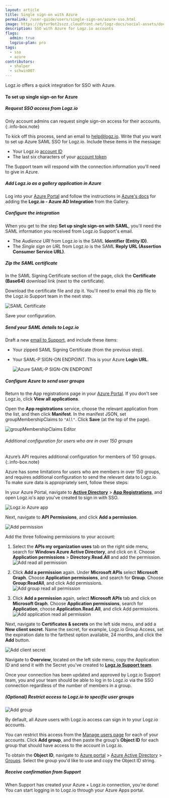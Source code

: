 ```yaml
---
layout: article
title: Single sign-on with Azure
permalink: /user-guide/users/single-sign-on/azure-sso.html
image: https://dytvr9ot2sszz.cloudfront.net/logz-docs/social-assets/docs-social.jpg
description: SSO with Azure for Logz.io accounts
flags:
  admin: true
  logzio-plan: pro
tags:
  - sso
  - azure
contributors:
  - shalper
  - schwin007
---
```


Logz.io offers a quick integration for SSO with Azure.

#### To set up single sign-on for Azure

<div class="tasklist">

##### Request SSO access from Logz.io

Only account admins can request single sign-on access for their accounts.
{:.info-box.note}

To kick off this process, send an email to [help@logz.io](mailto:help@logz.io).
Write that you want to set up Azure SAML SSO for Logz.io.
Include these items in the message:

* Your Logz.io [account ID]({{site.baseurl}}/user-guide/accounts/finding-your-account-id.html)
* The last six characters of your [account token](https://app.logz.io/#/dashboard/settings/manage-accounts)

The Support team will respond with the connection information you'll need to give in Azure.

##### Add Logz.io as a gallery application in Azure

Log into your [Azure Portal](https://portal.azure.com/) and follow the instructions in [Azure's docs](https://docs.microsoft.com/en-us/azure/active-directory/saas-apps/logzio-cloud-observability-for-engineers-tutorial) for adding the **Logz.io - Azure AD Integration** from the  Gallery.

##### Configure the integration

When you get to the step **Set up single sign-on with SAML**, you'll need the SAML information you received from Logz.io Support's email.

* The _Audience URI_ from Logz.io is the SAML **Identifier (Entity ID)**.
* The _Single sign on URL_ from Logz.io is the SAML **Reply URL (Assertion Consumer Service URL)**.

##### Zip the SAML certificate

In the SAML Signing Certificate section of the page,
click the **Certificate (Base64)** download link (next to the certificate).

Download the certificate file and zip it.
You'll need to email this zip file to the Logz.io Support team in the next step.

![SAML Certificate](https://dytvr9ot2sszz.cloudfront.net/logz-docs/sso-providers/azure/azure-cer.png)

Save your configuration.

##### Send your SAML details to Logz.io

Draft a new [email to Support](mailto:help@logz.io), and include these items:

* Your zipped SAML Signing Certificate (from the previous step).
* Your SAML-P SIGN-ON ENDPOINT.
  This is your Azure **Login URL**.

  ![Azure SAML-P SIGN-ON ENDPOINT](https://dytvr9ot2sszz.cloudfront.net/logz-docs/sso-providers/azure/azure-login.png)


##### Configure Azure to send user groups

Return to the App registrations page in your [Azure Portal](https://portal.azure.com/).
If you don't see Logz.io, click **View all applications**.

Open the **App registrations** service, choose the relevant application from the list, and then click **Manifest**.
In the manifest JSON, set groupMembershipClaims to `"All"`.
Click **Save** (at the top of the page).

![groupMembershipClaims Editor](https://dytvr9ot2sszz.cloudfront.net/logz-docs/sso-providers/azure/azure-groupmembershipclaim.png)

###### Additional configuration for users who are in over 150 groups

Azure’s API requires additional configuration for members of 150 groups.
{:.info-box.note}

Azure has some limitations for users who are members in over 150 groups, and requires additional configuration to send the relevant data to Logz.io. To make sure data is appropriately sent, follow these steps:

In your Azure Portal, navigate to **[Active Directory](https://portal.azure.com/#blade/Microsoft_AAD_IAM/ActiveDirectoryMenuBlade/Overview)** > **[App Registrations](https://portal.azure.com/#blade/Microsoft_AAD_IAM/ActiveDirectoryMenuBlade/RegisteredApps)**, and open Logz.io's app you've created to sign in with SSO.

![Logz.io Azure app](https://dytvr9ot2sszz.cloudfront.net/logz-docs/sso-providers/azure/directory-app-main.png)

Next, navigate to **API Permissions**, and click **Add a permission**.

![Add permission](https://dytvr9ot2sszz.cloudfront.net/logz-docs/sso-providers/azure/add-a-permission-main.png)

Add the three following permissions to your account:

  1. Select the **APIs my organization uses** tab on the right side menu, search for **Windows Azure Active Directory**, and click on it.
  Choose **Application permissions** > **Directory.Read.All** and add the permission.
  ![Add read all permission](https://dytvr9ot2sszz.cloudfront.net/logz-docs/sso-providers/azure/directory-read-all.png)
  
  2. Click **Add a permission** again. Under **Microsoft APIs** select **Microsoft Graph**.
  Choose **Application permissions**, and search for **Group**. Choose **Group:ReadAll**, and click Add permissions.
  ![Add group read all permission](https://dytvr9ot2sszz.cloudfront.net/logz-docs/sso-providers/azure/group-read-all.png)
  
  3. Click **Add a permission** again, select **Microsoft APIs** tab and click on **Microsoft Graph**.
  Choose **Application permissions**, search for **Application**, choose **Application.Read.All**, and click Add permissions. 
  ![Add application read all permission](https://dytvr9ot2sszz.cloudfront.net/logz-docs/sso-providers/azure/application-read-all.png)

Next, navigate to **Certificates & secrets** on the left side menu, and add a **New client secret**. Name the secret, for example, Logz.io Group Access, set the expiration date to the farthest option available, 24 months, and click the **Add** button.

![Add client secret](https://dytvr9ot2sszz.cloudfront.net/logz-docs/sso-providers/azure/new-client-secret.png)

Navigate to **Overview**, located on the left side menu, copy the Application ID and send it with the Secret you've created to **[Logz.io Support team](mailto:help@logz.io)**.

Once your connection has been updated and approved by Logz.io Support team, you and your team should be able to log in to Logz.io via the SSO connection regardless of the number of members in a group.


##### _(Optional)_ Restrict access to Logz.io to specific user groups

![Add group](https://dytvr9ot2sszz.cloudfront.net/logz-docs/sso-providers/azure/azure-manage-users-groups.png)

By default, all Azure users with Logz.io access can sign in to your Logz.io accounts.

You can restrict this access from the [Manage users page](https://app.logz.io/#/dashboard/settings/manage-users) for each of your accounts.
Click **Add group**, and then paste the group's **Object ID** for each group that should have access to the account in Logz.io.

To obtain the **Object ID**, navigate to [Azure portal](https://portal.azure.com/) > [Azure Active Directory](https://portal.azure.com/#blade/Microsoft_AAD_IAM/ActiveDirectoryMenuBlade/Overview) > [Groups](https://portal.azure.com/#blade/Microsoft_AAD_IAM/GroupsManagementMenuBlade/AllGroups). Select the group you'd like to use and copy the Object ID string.


##### Receive confirmation from Support

When Support has created your Azure + Logz.io connection, you're done!
You can start logging in to Logz.io through your Azure Apps portal.

</div>
